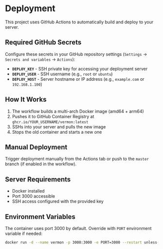 # Deployment

This project uses GitHub Actions to automatically build and deploy to your server.

## Required GitHub Secrets

Configure these secrets in your GitHub repository settings (`Settings` → `Secrets and variables` → `Actions`):

- **`DEPLOY_KEY`** - SSH private key for accessing your deployment server
- **`DEPLOY_USER`** - SSH username (e.g., `root` or `ubuntu`)
- **`DEPLOY_HOST`** - Server hostname or IP address (e.g., `example.com` or `192.168.1.100`)

## How It Works

1. The workflow builds a multi-arch Docker image (amd64 + arm64)
2. Pushes it to GitHub Container Registry at `ghcr.io/YOUR_USERNAME/vermon:latest`
3. SSHs into your server and pulls the new image
4. Stops the old container and starts a new one

## Manual Deployment

Trigger deployment manually from the Actions tab or push to the `master` branch (if enabled in the workflow).

## Server Requirements

- Docker installed
- Port 3000 accessible
- SSH access configured with the provided key

## Environment Variables

The container uses port 3000 by default. Override with `PORT` environment variable if needed:

```bash
docker run -d --name vermon -p 3000:3000 -e PORT=3000 --restart unless-stopped ghcr.io/YOUR_USERNAME/vermon:latest
```
